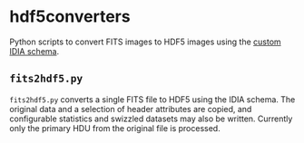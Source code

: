 # hdf5converters
Python scripts to convert FITS images to HDF5 images using the [custom IDIA schema](https://github.com/idia-astro/hdf5converters/wiki/HDF5-Image-Schema).

## `fits2hdf5.py`
`fits2hdf5.py` converts a single FITS file to HDF5 using the IDIA schema. The original data and a selection of header attributes are copied, and configurable statistics and swizzled datasets may also be written. Currently only the primary HDU from the original file is processed.
